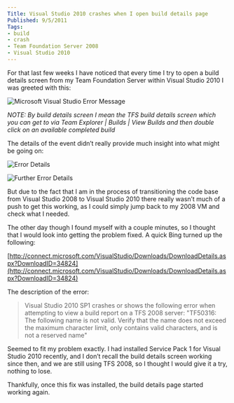 ```yaml
---
Title: Visual Studio 2010 crashes when I open build details page
Published: 9/5/2011
Tags:
- build
- crash
- Team Foundation Server 2008
- Visual Studio 2010
---
```


For that last few weeks I have noticed that every time I try to open a build details screen from my Team Foundation Server within Visual Studio 2010 I was greeted with this:

![Microsoft Visual Studio Error Message](https://gep13wpstorage.blob.core.windows.net/gep13/2011/5/9/image.png)

_NOTE: By build details screen I mean the TFS build details screen which you can get to via Team Explorer | Builds | View Builds and then double click on an available completed build_

The details of the event didn’t really provide much insight into what might be going on:

![Error Details](https://gep13wpstorage.blob.core.windows.net/gep13/2011/5/9/image1.png)

![Further Error Details](https://gep13wpstorage.blob.core.windows.net/gep13/2011/5/9/image2.png)

But due to the fact that I am in the process of transitioning the code base from Visual Studio 2008 to Visual Studio 2010 there really wasn’t much of a push to get this working, as I could simply jump back to my 2008 VM and check what I needed.

The other day though I found myself with a couple minutes, so I thought that I would look into getting the problem fixed. A quick Bing turned up the following:

[http://connect.microsoft.com/VisualStudio/Downloads/DownloadDetails.aspx?DownloadID=34824](http://connect.microsoft.com/VisualStudio/Downloads/DownloadDetails.aspx?DownloadID=34824)

The description of the error:

> Visual Studio 2010 SP1 crashes or shows the following error when attempting to view a build report on a TFS 2008 server:
> "TF50316: The following name is not valid. Verify that the name does not exceed the maximum character limit, only contains valid characters, and is not a reserved name"

Seemed to fit my problem exactly. I had installed Service Pack 1 for Visual Studio 2010 recently, and I don’t recall the build details screen working since then, and we are still using TFS 2008, so I thought I would give it a try, nothing to lose.

Thankfully, once this fix was installed, the build details page started working again.
